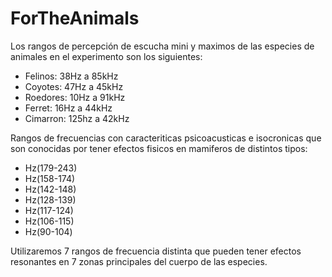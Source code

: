 # ForTheAnimals

Los rangos de percepción de escucha mini y maximos de las especies de animales en el experimento son los siguientes: 

- Felinos:  38Hz a 85kHz
- Coyotes:  47Hz a 45kHz
- Roedores: 10Hz a 91kHz
- Ferret:   16Hz a 44kHz
- Cimarron: 125hz a 42kHz


Rangos de frecuencias con caracteriticas psicoacusticas e isocronicas que son conocidas por tener efectos fisicos en mamiferos 
de distintos tipos:

- Hz(179-243)
- Hz(158-174)
- Hz(142-148)
- Hz(128-139)
- Hz(117-124)
- Hz(106-115)
- Hz(90-104)

Utilizaremos 7 rangos de frecuencia distinta que pueden tener efectos resonantes en 7 zonas principales del cuerpo de las especies. 

